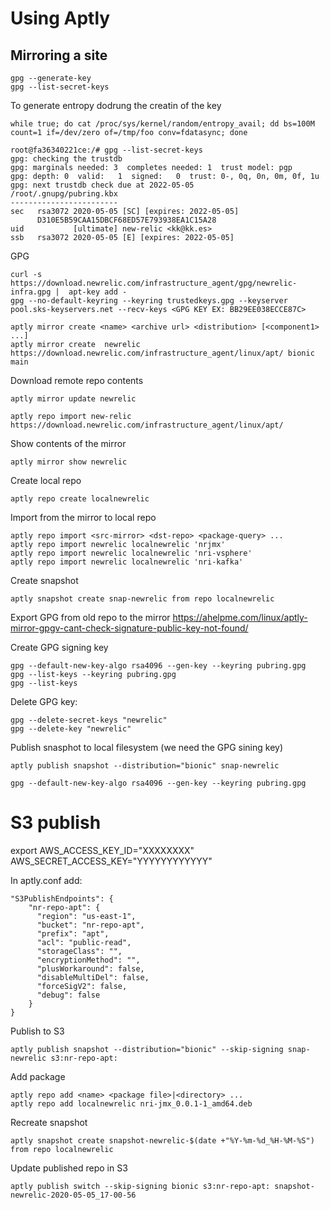 # Using Aptly

## Mirroring a site
```
gpg --generate-key
gpg --list-secret-keys
```

To generate entropy dodrung the creatin of the key
```
while true; do cat /proc/sys/kernel/random/entropy_avail; dd bs=100M count=1 if=/dev/zero of=/tmp/foo conv=fdatasync; done
```

```
root@fa36340221ce:/# gpg --list-secret-keys
gpg: checking the trustdb
gpg: marginals needed: 3  completes needed: 1  trust model: pgp
gpg: depth: 0  valid:   1  signed:   0  trust: 0-, 0q, 0n, 0m, 0f, 1u
gpg: next trustdb check due at 2022-05-05
/root/.gnupg/pubring.kbx
------------------------
sec   rsa3072 2020-05-05 [SC] [expires: 2022-05-05]
      D310E5B59CAA15DBCF68ED57E793938EA1C15A28
uid           [ultimate] new-relic <kk@kk.es>
ssb   rsa3072 2020-05-05 [E] [expires: 2022-05-05]
```

GPG
```
curl -s https://download.newrelic.com/infrastructure_agent/gpg/newrelic-infra.gpg |  apt-key add -
gpg --no-default-keyring --keyring trustedkeys.gpg --keyserver pool.sks-keyservers.net --recv-keys <GPG KEY EX: BB29EE038ECCE87C>
```

```
aptly mirror create <name> <archive url> <distribution> [<component1> ...]
aptly mirror create  newrelic https://download.newrelic.com/infrastructure_agent/linux/apt/ bionic main
```

Download remote repo contents
```
aptly mirror update newrelic
```
```
aptly repo import new-relic https://download.newrelic.com/infrastructure_agent/linux/apt/
```
Show contents of the mirror
```
aptly mirror show newrelic
```
Create local repo
```
aptly repo create localnewrelic
```
Import from the mirror to local repo
```
aptly repo import <src-mirror> <dst-repo> <package-query> ...
aptly repo import newrelic localnewrelic 'nrjmx'
aptly repo import newrelic localnewrelic 'nri-vsphere'
aptly repo import newrelic localnewrelic 'nri-kafka'
```
Create snapshot
```
aptly snapshot create snap-newrelic from repo localnewrelic
```
Export GPG from old repo to the mirror
https://ahelpme.com/linux/aptly-mirror-gpgv-cant-check-signature-public-key-not-found/

Create GPG signing key
```
gpg --default-new-key-algo rsa4096 --gen-key --keyring pubring.gpg
gpg --list-keys --keyring pubring.gpg
gpg --list-keys
```
Delete GPG key:
```
gpg --delete-secret-keys "newrelic"
gpg --delete-key "newrelic"
```


Publish snasphot to local filesystem (we need the GPG sining key)
```
aptly publish snapshot --distribution="bionic" snap-newrelic
```
```
gpg --default-new-key-algo rsa4096 --gen-key --keyring pubring.gpg
```
# S3 publish
export AWS_ACCESS_KEY_ID="XXXXXXXX" AWS_SECRET_ACCESS_KEY="YYYYYYYYYYYY"

In aptly.conf add:
```
"S3PublishEndpoints": {
    "nr-repo-apt": {
      "region": "us-east-1",
      "bucket": "nr-repo-apt",
      "prefix": "apt",
      "acl": "public-read",
      "storageClass": "",
      "encryptionMethod": "",
      "plusWorkaround": false,
      "disableMultiDel": false,
      "forceSigV2": false,
      "debug": false
    }
}
```    
Publish to S3           
```
aptly publish snapshot --distribution="bionic" --skip-signing snap-newrelic s3:nr-repo-apt:
```
Add package
```
aptly repo add <name> <package file>|<directory> ...
aptly repo add localnewrelic nri-jmx_0.0.1-1_amd64.deb
```
Recreate snapshot
```
aptly snapshot create snapshot-newrelic-$(date +"%Y-%m-%d_%H-%M-%S") from repo localnewrelic
```

Update published repo in S3
```
aptly publish switch --skip-signing bionic s3:nr-repo-apt: snapshot-newrelic-2020-05-05_17-00-56
```

